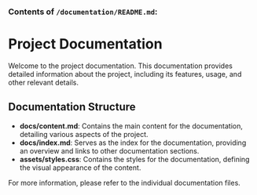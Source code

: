 ### Contents of `/documentation/README.md`:

# Project Documentation

Welcome to the project documentation. This documentation provides detailed information about the project, including its features, usage, and other relevant details.

## Documentation Structure

- **docs/content.md**: Contains the main content for the documentation, detailing various aspects of the project.
- **docs/index.md**: Serves as the index for the documentation, providing an overview and links to other documentation sections.
- **assets/styles.css**: Contains the styles for the documentation, defining the visual appearance of the content.

For more information, please refer to the individual documentation files.